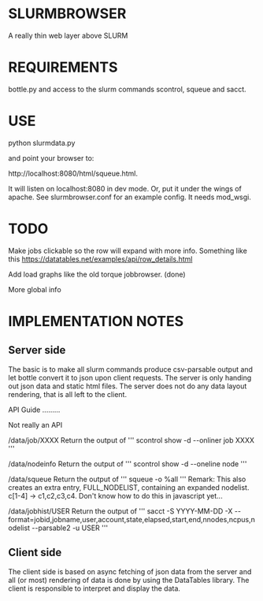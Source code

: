 SLURMBROWSER
============

A really thin web layer above SLURM

REQUIREMENTS
============

bottle.py and access to the slurm commands scontrol, squeue and sacct.


USE
====
python slurmdata.py

and point your browser to:

  http://localhost:8080/html/squeue.html. 

It will listen on localhost:8080 in dev mode. Or, put it under the wings of apache. See slurmbrowser.conf for an example config. It needs mod_wsgi.





TODO
=====

Make jobs clickable so the row will expand with more info. Something
like this https://datatables.net/examples/api/row_details.html

Add load graphs like the old torque jobbrowser. (done)

More global info

IMPLEMENTATION NOTES
====================

Server side
-----------

The basic is to make all slurm commands produce csv-parsable output
and let bottle convert it to json upon client requests. The server is
only handing out json data and static html files. The server does not
do any data layout rendering, that is all left to the client.

API Guide
.........

Not really an API

/data/job/XXXX Return the output of 
'''
scontrol show -d --onliner job XXXX
'''

/data/nodeinfo Return the output of 
'''
scontrol show -d --oneline node
'''

/data/squeue Return the output of 
'''
squeue -o %all
'''
Remark: This also creates an extra entry, FULL_NODELIST, containing an
expanded nodelist. c[1-4] -> c1,c2,c3,c4. Don't know how to do this in
javascript yet...

/data/jobhist/USER Return the output of 
'''
sacct -S YYYY-MM-DD -X --format=jobid,jobname,user,account,state,elapsed,start,end,nnodes,ncpus,nodelist --parsable2 -u USER
'''





Client side
-----------

The client side is based on async fetching of json data from the
server and all (or most) rendering of data is done by using the
DataTables library. The client is responsible to interpret and display
the data.
